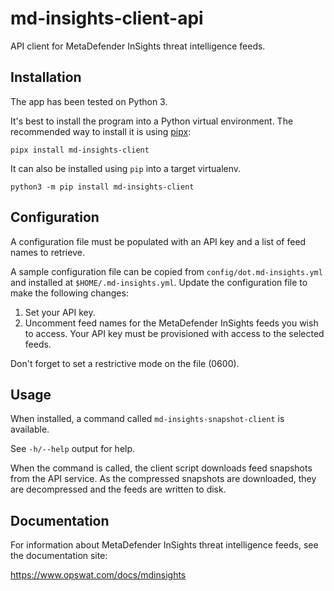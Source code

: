 # md-insights-client-api

API client for MetaDefender InSights threat intelligence feeds.

## Installation

The app has been tested on Python 3.

It's best to install the program into a Python virtual environment. The
recommended way to install it is using [pipx](https://pypa.github.io/pipx/):

    pipx install md-insights-client

It can also be installed using `pip` into a target virtualenv.

    python3 -m pip install md-insights-client

## Configuration

A configuration file must be populated with an API key and a list of feed names to retrieve.

A sample configuration file can be copied from `config/dot.md-insights.yml` and
installed at `$HOME/.md-insights.yml`. Update the configuration file to make
the following changes:

1. Set your API key.
2. Uncomment feed names for the MetaDefender InSights feeds you wish to access.
   Your API key must be provisioned with access to the selected feeds.

Don't forget to set a restrictive mode on the file (0600).

## Usage

When installed, a command called `md-insights-snapshot-client` is available.

See `-h/--help` output for help.

When the command is called, the client script downloads feed snapshots from the
API service. As the compressed snapshots are downloaded, they are decompressed
and the feeds are written to disk.

## Documentation

For information about MetaDefender InSights threat intelligence feeds, see the
documentation site:

<https://www.opswat.com/docs/mdinsights>
